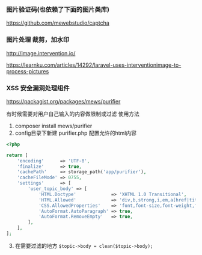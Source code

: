 ### 图片验证码(也依赖了下面的图片类库)
https://github.com/mewebstudio/captcha

### 图片处理 裁剪，加水印
http://image.intervention.io/

https://learnku.com/articles/14292/laravel-uses-interventionimage-to-process-pictures

### XSS 安全漏洞处理组件
https://packagist.org/packages/mews/purifier

有时候需要对用户自己输入的内容做限制或过滤
使用方法
1. composer install mews/purifier
2. config目录下新建 purifier.php
配置允许的html内容
```php
<?php

return [
    'encoding'      => 'UTF-8',
    'finalize'      => true,
    'cachePath'     => storage_path('app/purifier'),
    'cacheFileMode' => 0755,
    'settings'      => [
        'user_topic_body' => [
            'HTML.Doctype'             => 'XHTML 1.0 Transitional',
            'HTML.Allowed'             => 'div,b,strong,i,em,a[href|title],ul,ol,ol[start],li,p[style],br,span[style],img[width|height|alt|src],*[style|class],pre,hr,code,h2,h3,h4,h5,h6,blockquote,del,table,thead,tbody,tr,th,td',
            'CSS.AllowedProperties'    => 'font,font-size,font-weight,font-style,margin,width,height,font-family,text-decoration,padding-left,color,background-color,text-align',
            'AutoFormat.AutoParagraph' => true,
            'AutoFormat.RemoveEmpty'   => true,
        ],
    ],
];

```

3. 在需要过滤的地方
`$topic->body = clean($topic->body);`

